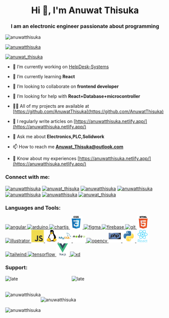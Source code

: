 <h1 align="center">Hi 👋, I'm Anuwat Thisuka</h1>
<h3 align="center">I am an electronic engineer passionate about programming</h3>

<p align="left"> <img src="https://komarev.com/ghpvc/?username=anuwatthisuka&label=Profile%20views&color=0e75b6&style=flat" alt="anuwatthisuka" /> </p>

<p align="left"> <a href="https://github.com/ryo-ma/github-profile-trophy"><img src="https://github-profile-trophy.vercel.app/?username=anuwatthisuka" alt="anuwatthisuka" /></a> </p>

<p align="left"> <a href="https://twitter.com/anuwat_thisuka" target="blank"><img src="https://img.shields.io/twitter/follow/anuwat_thisuka?logo=twitter&style=for-the-badge" alt="anuwat_thisuka" /></a> </p>

- 🔭 I’m currently working on [HelpDesk-Systems](https://github.com/AnuwatThisuka/HelpDesk-Systems)

- 🌱 I’m currently learning **React**

- 👯 I’m looking to collaborate on **frontend developer**

- 🤝 I’m looking for help with **React+Database+microcontroller**

- 👨‍💻 All of my projects are available at [https://github.com/AnuwatThisuka](https://github.com/AnuwatThisuka)

- 📝 I regularly write articles on [https://anuwatthisuka.netlify.app/](https://anuwatthisuka.netlify.app/)

- 💬 Ask me about **Electronics,PLC,Solidwork**

- 📫 How to reach me **Anuwat_Thisuka@outlook.com**

- 📄 Know about my experiences [https://anuwatthisuka.netlify.app/](https://anuwatthisuka.netlify.app/)

<h3 align="left">Connect with me:</h3>
<p align="left">
<a href="https://codepen.io/anuwatthisuka" target="blank"><img align="center" src="https://raw.githubusercontent.com/rahuldkjain/github-profile-readme-generator/master/src/images/icons/Social/codepen.svg" alt="anuwatthisuka" height="30" width="40" /></a>
<a href="https://twitter.com/anuwat_thisuka" target="blank"><img align="center" src="https://raw.githubusercontent.com/rahuldkjain/github-profile-readme-generator/master/src/images/icons/Social/twitter.svg" alt="anuwat_thisuka" height="30" width="40" /></a>
<a href="https://linkedin.com/in/anuwatthisuka" target="blank"><img align="center" src="https://raw.githubusercontent.com/rahuldkjain/github-profile-readme-generator/master/src/images/icons/Social/linked-in-alt.svg" alt="anuwatthisuka" height="30" width="40" /></a>
<a href="https://stackoverflow.com/users/anuwatthisuka" target="blank"><img align="center" src="https://raw.githubusercontent.com/rahuldkjain/github-profile-readme-generator/master/src/images/icons/Social/stack-overflow.svg" alt="anuwatthisuka" height="30" width="40" /></a>
<a href="https://codesandbox.com/anuwatthisuka" target="blank"><img align="center" src="https://raw.githubusercontent.com/rahuldkjain/github-profile-readme-generator/master/src/images/icons/Social/codesandbox.svg" alt="anuwatthisuka" height="30" width="40" /></a>
<a href="https://fb.com/anuwatthisuka" target="blank"><img align="center" src="https://raw.githubusercontent.com/rahuldkjain/github-profile-readme-generator/master/src/images/icons/Social/facebook.svg" alt="anuwatthisuka" height="30" width="40" /></a>
<a href="https://instagram.com/anuwat_thisuka" target="blank"><img align="center" src="https://raw.githubusercontent.com/rahuldkjain/github-profile-readme-generator/master/src/images/icons/Social/instagram.svg" alt="anuwat_thisuka" height="30" width="40" /></a>
</p>

<h3 align="left">Languages and Tools:</h3>
<p align="left"> <a href="https://angular.io" target="_blank" rel="noreferrer"> <img src="https://angular.io/assets/images/logos/angular/angular.svg" alt="angular" width="40" height="40"/> </a> <a href="https://www.arduino.cc/" target="_blank" rel="noreferrer"> <img src="https://cdn.worldvectorlogo.com/logos/arduino-1.svg" alt="arduino" width="40" height="40"/> </a> <a href="https://www.chartjs.org" target="_blank" rel="noreferrer"> <img src="https://www.chartjs.org/media/logo-title.svg" alt="chartjs" width="40" height="40"/> </a> <a href="https://www.w3schools.com/css/" target="_blank" rel="noreferrer"> <img src="https://raw.githubusercontent.com/devicons/devicon/master/icons/css3/css3-original-wordmark.svg" alt="css3" width="40" height="40"/> </a> <a href="https://www.figma.com/" target="_blank" rel="noreferrer"> <img src="https://www.vectorlogo.zone/logos/figma/figma-icon.svg" alt="figma" width="40" height="40"/> </a> <a href="https://firebase.google.com/" target="_blank" rel="noreferrer"> <img src="https://www.vectorlogo.zone/logos/firebase/firebase-icon.svg" alt="firebase" width="40" height="40"/> </a> <a href="https://git-scm.com/" target="_blank" rel="noreferrer"> <img src="https://www.vectorlogo.zone/logos/git-scm/git-scm-icon.svg" alt="git" width="40" height="40"/> </a> <a href="https://www.w3.org/html/" target="_blank" rel="noreferrer"> <img src="https://raw.githubusercontent.com/devicons/devicon/master/icons/html5/html5-original-wordmark.svg" alt="html5" width="40" height="40"/> </a> <a href="https://www.adobe.com/in/products/illustrator.html" target="_blank" rel="noreferrer"> <img src="https://www.vectorlogo.zone/logos/adobe_illustrator/adobe_illustrator-icon.svg" alt="illustrator" width="40" height="40"/> </a> <a href="https://developer.mozilla.org/en-US/docs/Web/JavaScript" target="_blank" rel="noreferrer"> <img src="https://raw.githubusercontent.com/devicons/devicon/master/icons/javascript/javascript-original.svg" alt="javascript" width="40" height="40"/> </a> <a href="https://www.linux.org/" target="_blank" rel="noreferrer"> <img src="https://raw.githubusercontent.com/devicons/devicon/master/icons/linux/linux-original.svg" alt="linux" width="40" height="40"/> </a> <a href="https://www.mysql.com/" target="_blank" rel="noreferrer"> <img src="https://raw.githubusercontent.com/devicons/devicon/master/icons/mysql/mysql-original-wordmark.svg" alt="mysql" width="40" height="40"/> </a> <a href="https://nodejs.org" target="_blank" rel="noreferrer"> <img src="https://raw.githubusercontent.com/devicons/devicon/master/icons/nodejs/nodejs-original-wordmark.svg" alt="nodejs" width="40" height="40"/> </a> <a href="https://opencv.org/" target="_blank" rel="noreferrer"> <img src="https://www.vectorlogo.zone/logos/opencv/opencv-icon.svg" alt="opencv" width="40" height="40"/> </a> <a href="https://www.php.net" target="_blank" rel="noreferrer"> <img src="https://raw.githubusercontent.com/devicons/devicon/master/icons/php/php-original.svg" alt="php" width="40" height="40"/> </a> <a href="https://www.python.org" target="_blank" rel="noreferrer"> <img src="https://raw.githubusercontent.com/devicons/devicon/master/icons/python/python-original.svg" alt="python" width="40" height="40"/> </a> <a href="https://reactjs.org/" target="_blank" rel="noreferrer"> <img src="https://raw.githubusercontent.com/devicons/devicon/master/icons/react/react-original-wordmark.svg" alt="react" width="40" height="40"/> </a> <a href="https://tailwindcss.com/" target="_blank" rel="noreferrer"> <img src="https://www.vectorlogo.zone/logos/tailwindcss/tailwindcss-icon.svg" alt="tailwind" width="40" height="40"/> </a> <a href="https://www.tensorflow.org" target="_blank" rel="noreferrer"> <img src="https://www.vectorlogo.zone/logos/tensorflow/tensorflow-icon.svg" alt="tensorflow" width="40" height="40"/> </a> <a href="https://vuejs.org/" target="_blank" rel="noreferrer"> <img src="https://raw.githubusercontent.com/devicons/devicon/master/icons/vuejs/vuejs-original-wordmark.svg" alt="vuejs" width="40" height="40"/> </a> <a href="https://www.adobe.com/products/xd.html" target="_blank" rel="noreferrer"> <img src="https://cdn.worldvectorlogo.com/logos/adobe-xd.svg" alt="xd" width="40" height="40"/> </a> </p>


<h3 align="left">Support:</h3>
<p><a href="https://www.buymeacoffee.com/Anuwat.thisuka"> <img align="left" src="https://cdn.buymeacoffee.com/buttons/v2/default-yellow.png" height="50" width="210" alt="late" /></a><a href="https://ko-fi.com/Anuwat.thisuka"> <img align="left" src="https://cdn.ko-fi.com/cdn/kofi3.png?v=3" height="50" width="210" alt="late" /></a></p><br><br>


<p><img align="left" src="https://github-readme-stats.vercel.app/api/top-langs?username=anuwatthisuka&show_icons=true&locale=en&layout=compact" alt="anuwatthisuka" /></p>

<p>&nbsp;<img align="center" src="https://github-readme-stats.vercel.app/api?username=anuwatthisuka&show_icons=true&locale=en" alt="anuwatthisuka" /></p>

<p><img align="center" src="https://github-readme-streak-stats.herokuapp.com/?user=anuwatthisuka&" alt="anuwatthisuka" /></p>

